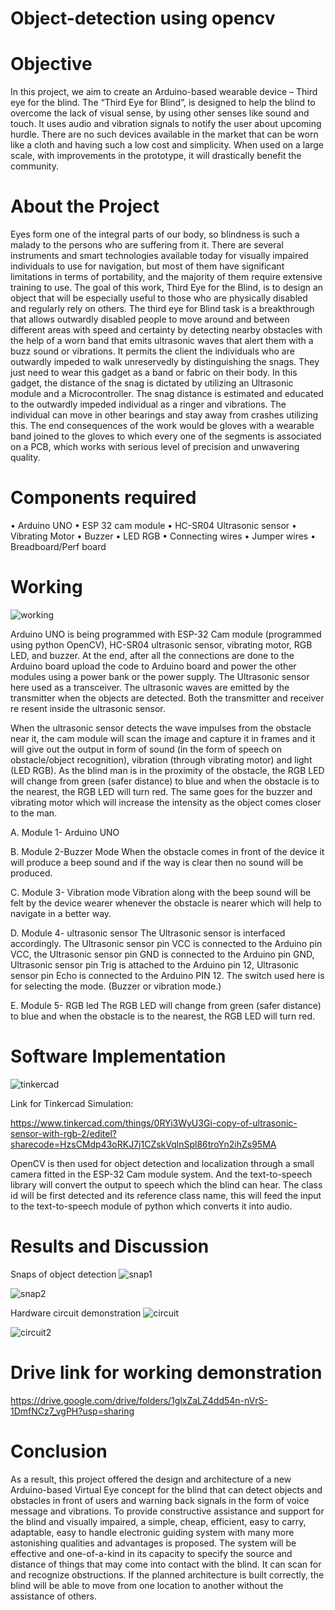 # Object-detection using opencv

# Objective

In this project, we aim to create an Arduino-based wearable device – Third eye for the blind. The “Third Eye for Blind”, is designed to help the blind to overcome the lack of visual sense, by using other senses like sound and touch. It uses audio and vibration signals to notify the user about upcoming hurdle.
There are no such devices available in the market that can be worn like a cloth and having such a low cost and simplicity. When used on a large scale, with improvements in the prototype, it will drastically benefit the community.

# About the Project

Eyes form one of the integral parts of our body, so blindness is such a malady to the persons who are suffering from it. There are several instruments and smart technologies available today for visually impaired individuals to use for navigation, but most of them have significant limitations in terms of portability, and the majority of them require extensive training to use. The goal of this work, Third Eye for the Blind, is to design an object that will be especially useful to those who are physically disabled and regularly rely on others. The third eye for Blind task is a breakthrough that allows outwardly disabled people to move around and between different areas with speed and certainty by detecting nearby obstacles with the help of a worn band that emits ultrasonic waves that alert them with a buzz sound or vibrations. It permits the client the individuals who are outwardly impeded to walk unreservedly by distinguishing the snags. They just need to wear this gadget as a band or fabric on their body.
In this gadget, the distance of the snag is dictated by utilizing an Ultrasonic module and a Microcontroller. The snag distance is estimated and educated to the outwardly impeded individual as a ringer and vibrations. The individual can move in other bearings and stay away from crashes utilizing this. The end consequences of the work would be gloves with a wearable band joined to the gloves to which every one of the segments is associated on a PCB, which works with serious level of precision and unwavering quality.

# Components required

• Arduino UNO
• ESP 32 cam module
• HC-SR04 Ultrasonic sensor
• Vibrating Motor
• Buzzer
• LED RGB
• Connecting wires
• Jumper wires
• Breadboard/Perf board

# Working

![working](https://user-images.githubusercontent.com/77969198/175667053-7d0a8bf3-f1fa-484d-987c-d85c2780e679.png)

Arduino UNO is being programmed with ESP-32 Cam module (programmed using python OpenCV), HC-SR04 ultrasonic sensor, vibrating motor, RGB LED, and buzzer. At the end, after all the connections are done to the Arduino board upload the code to Arduino board and power the other modules using a power bank or the power supply. The Ultrasonic sensor here used as a transceiver. The ultrasonic waves are emitted by the transmitter when the objects are detected. Both the transmitter and receiver re resent inside the ultrasonic sensor.

When the ultrasonic sensor detects the wave impulses from the obstacle near it, the cam module will scan the image and capture it in frames and it will give out the output in form of sound (in the form of speech on obstacle/object recognition), vibration (through vibrating motor) and light (LED RGB). As the blind man is in the proximity of the obstacle, the RGB LED will change from green (safer distance) to blue and when the obstacle is to the nearest, the RGB LED will turn red. The same goes for the buzzer and vibrating motor which will increase the intensity as the object comes closer to the man.

A. Module 1- Arduino UNO

B. Module 2-Buzzer Mode
When the obstacle comes in front of the device it will produce a beep sound and if the way is clear then no sound will be produced.

C. Module 3- Vibration mode
Vibration along with the beep sound will be felt by the device wearer whenever the obstacle is nearer which will help to navigate in a better way.

D. Module 4- ultrasonic sensor
The Ultrasonic sensor is interfaced accordingly. The Ultrasonic sensor pin VCC is connected to the Arduino pin VCC, the Ultrasonic sensor pin GND is connected to the Arduino pin GND, Ultrasonic sensor pin Trig is attached to the Arduino pin 12, Ultrasonic sensor pin Echo is connected to the Arduino PIN 12. The switch used here is for selecting the mode. (Buzzer or vibration mode.)

E. Module 5- RGB led
The RGB LED will change from green (safer distance) to blue and when the obstacle is to the nearest, the RGB LED will turn red.

# Software Implementation

![tinkercad](https://user-images.githubusercontent.com/77969198/175667100-71fed583-abe6-4894-a07d-0d152c2201da.png)

Link for Tinkercad Simulation:

https://www.tinkercad.com/things/0RYi3WyU3Gi-copy-of-ultrasonic-sensor-with-rgb-2/editel?sharecode=HzsCMdp43oRKJ7j1CZskVqlnSpl86troYn2ihZs95MA

OpenCV is then used for object detection and localization through a small camera fitted in the ESP-32 Cam module system. And the text-to-speech library will convert the output to speech which the blind can hear. The class id will be first detected and its reference class name, this will feed the input to the text-to-speech module of python which converts it into audio.

# Results and Discussion

Snaps of object detection
![snap1](https://user-images.githubusercontent.com/77969198/175667141-7634105d-b4a4-4e5b-84d6-fb985a5ea8c3.png)

![snap2](https://user-images.githubusercontent.com/77969198/175667176-a6697d47-2712-46b5-b840-03157bfe7c88.png)

Hardware circuit demonstration
![circuit](https://user-images.githubusercontent.com/77969198/175666162-b4dd3cb9-cd85-4472-ab5f-cfe98e477990.jpeg)

![circuit2](https://user-images.githubusercontent.com/77969198/175666289-595a002e-60ce-4c4a-8748-4b79b5d793ea.jpeg)


# Drive link for working demonstration

https://drive.google.com/drive/folders/1glxZaLZ4dd54n-nVrS-1DmfNCz7_vgPH?usp=sharing

# Conclusion

As a result, this project offered the design and architecture of a new Arduino-based Virtual Eye concept for the blind that can detect objects and obstacles in front of users and warning back signals in the form of voice message and vibrations. To provide constructive assistance and support for the blind and visually impaired, a simple, cheap, efficient, easy to carry, adaptable, easy to handle electronic guiding system with many more astonishing qualities and advantages is proposed. The system will be effective and one-of-a-kind in its capacity to specify the source and distance of things that may come into contact with the blind. It can scan for and recognize obstructions. If the planned architecture is built correctly, the blind will be able to move from one location to another without the assistance of others.

<!-- This allows the blind to know what obstacle is present infront of them. The object detection is done using opencv python and C++ for the blind to know what obstacle is present through the ESP-32 Cam module coded with Arduino Uno accordingly for the desired requirement. The ESP-32 captures pictures through its cam module and detects the recognized object through the captured frames respectively.Also,a text-to-speech converter code is integrated using a python code and required libraries which voices over the object which is detected through the camera. And thus the voice message is generated accordingly.
  -->
